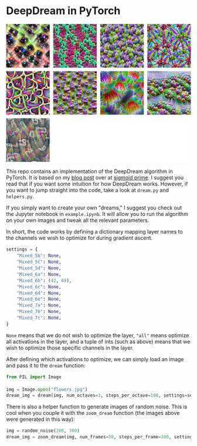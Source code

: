 # DeepDream in PyTorch

![deepdream-examples](examples.png)

This repo contains an implementation of the DeepDream algorithm in PyTorch. It is based on my [blog post](https://sigmoidprime.com/post/deepdream) over at [sigmoid prime](https://sigmoidprime.com/). I suggest you read that if you want some intuition for how DeepDream works. However, if you want to jump straight into the code, take a look at `dream.py` and `helpers.py`.

If you simply want to create your own "dreams," I suggest you check out the Jupyter notebook in `example.ipynb`. It will allow you to run the algorithm on your own images and tweak all the relevant parameters.

In short, the code works by defining a dictionary mapping layer names to the channels we wish to optimize for during gradient ascent.

```python
settings = {
    "Mixed_5b": None,
    "Mixed_5c": None,
    "Mixed_5d": None,
    "Mixed_6a": None,
    "Mixed_6b": (42, 69),
    "Mixed_6c": None,
    "Mixed_6d": None,
    "Mixed_6e": None,
    "Mixed_7a": None,
    "Mixed_7b": None,
    "Mixed_7c": None,
}
```

`None` means that we do not wish to optimize the layer, `"all"` means optimize all activations in the layer, and a tuple of ints (such as above) means that we wish to optimize those specific channels in the layer.

After defining which activations to optimize, we can simply load an image and pass it to the `dream` function:

```python
from PIL import Image

img = Image.open("flowers.jpg")
dream_img = dream(img, num_octaves=3, steps_per_octave=100, settings=settings)
```

There is also a helper function to generate images of random noise. This is cool when you couple it with the `zoom_dream` function (the images above were generated in this way):

```python
img = random_noise(300, 300)
dream_img = zoom_dream(img, num_frames=50, steps_per_frame=100, settings=settings)
```
